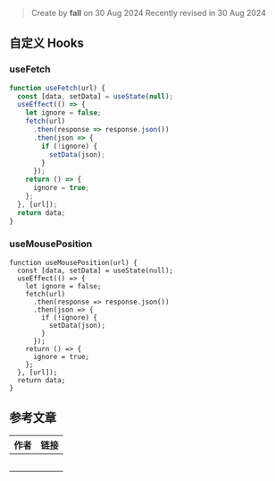 > Create by **fall** on 30 Aug 2024
> Recently revised in 30 Aug 2024

## 自定义 Hooks

### useFetch

```jsx
function useFetch(url) {
  const [data, setData] = useState(null);
  useEffect(() => {
    let ignore = false;
    fetch(url)
      .then(response => response.json())
      .then(json => {
        if (!ignore) {
          setData(json);
        }
      });
    return () => {
      ignore = true;
    };
  }, [url]);
  return data;
}
```

### useMousePosition

```tsx
function useMousePosition(url) {
  const [data, setData] = useState(null);
  useEffect(() => {
    let ignore = false;
    fetch(url)
      .then(response => response.json())
      .then(json => {
        if (!ignore) {
          setData(json);
        }
      });
    return () => {
      ignore = true;
    };
  }, [url]);
  return data;
}
```





## 参考文章

| 作者 | 链接 |
| ---- | ---- |
|      |      |
|      |      |
|      |      |
|      |      |
|      |      |



